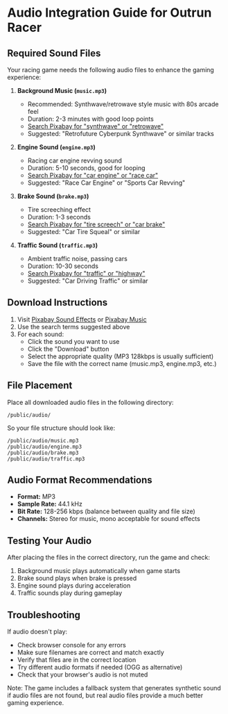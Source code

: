 # Audio Integration Guide for Outrun Racer

## Required Sound Files

Your racing game needs the following audio files to enhance the gaming experience:

1. **Background Music (`music.mp3`)**
   - Recommended: Synthwave/retrowave style music with 80s arcade feel
   - Duration: 2-3 minutes with good loop points
   - [Search Pixabay for "synthwave" or "retrowave"](https://pixabay.com/music/search/synthwave/)
   - Suggested: "Retrofuture Cyberpunk Synthwave" or similar tracks

2. **Engine Sound (`engine.mp3`)**
   - Racing car engine revving sound
   - Duration: 5-10 seconds, good for looping
   - [Search Pixabay for "car engine" or "race car"](https://pixabay.com/sound-effects/search/car%20engine/)
   - Suggested: "Race Car Engine" or "Sports Car Revving"

3. **Brake Sound (`brake.mp3`)**
   - Tire screeching effect
   - Duration: 1-3 seconds
   - [Search Pixabay for "tire screech" or "car brake"](https://pixabay.com/sound-effects/search/tire%20screech/)
   - Suggested: "Car Tire Squeal" or similar

4. **Traffic Sound (`traffic.mp3`)**
   - Ambient traffic noise, passing cars
   - Duration: 10-30 seconds
   - [Search Pixabay for "traffic" or "highway"](https://pixabay.com/sound-effects/search/traffic/)
   - Suggested: "Car Driving Traffic" or similar

## Download Instructions

1. Visit [Pixabay Sound Effects](https://pixabay.com/sound-effects/) or [Pixabay Music](https://pixabay.com/music/)
2. Use the search terms suggested above
3. For each sound:
   - Click the sound you want to use
   - Click the "Download" button
   - Select the appropriate quality (MP3 128kbps is usually sufficient)
   - Save the file with the correct name (music.mp3, engine.mp3, etc.)

## File Placement

Place all downloaded audio files in the following directory:
```
/public/audio/
```

So your file structure should look like:
```
/public/audio/music.mp3
/public/audio/engine.mp3  
/public/audio/brake.mp3
/public/audio/traffic.mp3
```

## Audio Format Recommendations

- **Format:** MP3
- **Sample Rate:** 44.1 kHz
- **Bit Rate:** 128-256 kbps (balance between quality and file size)
- **Channels:** Stereo for music, mono acceptable for sound effects

## Testing Your Audio

After placing the files in the correct directory, run the game and check:

1. Background music plays automatically when game starts
2. Brake sound plays when brake is pressed
3. Engine sound plays during acceleration
4. Traffic sounds play during gameplay

## Troubleshooting

If audio doesn't play:
- Check browser console for any errors
- Make sure filenames are correct and match exactly
- Verify that files are in the correct location
- Try different audio formats if needed (OGG as alternative)
- Check that your browser's audio is not muted

Note: The game includes a fallback system that generates synthetic sound if audio files are not found, but real audio files provide a much better gaming experience.
